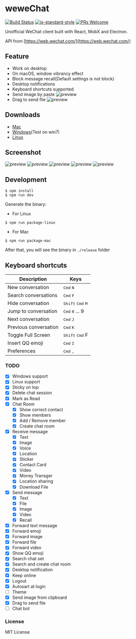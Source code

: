 # weweChat

[![Build Status](https://travis-ci.org/trazyn/weweChat.svg?branch=master)](https://travis-ci.org/trazyn/weweChat)
[![js-standard-style](https://img.shields.io/badge/code%20style-standard-brightgreen.svg)](http://standardjs.com)
[![PRs Welcome](https://img.shields.io/badge/PRs-Welcome-brightgreen.svg)](https://github.com/trazyn/weweChat/pulls)

Unofficial WeChat client built with React, MobX and Electron.

API from [https://web.wechat.com/](https://web.wechat.com/)

## Feature
- Work on desktop
- On macOS, window vibrancy effect
- Block message recall(Default settings is not block)
- Desktop notifications
- Keyboard shortcuts supported
- Send image by paste
  ![preview](https://raw.githubusercontent.com/trazyn/weweChat/master/screenshots/pasteconfirmation.png)
- Drag to send file
  ![preview](https://raw.githubusercontent.com/trazyn/weweChat/master/screenshots/dragdrop.png)

## Downloads
- [Mac](https://github.com/trazyn/weweChat/releases/download/1.0.0/wewechat-1.0.0-mac.dmg)
- [Windows](https://github.com/trazyn/weweChat/releases/download/1.0.0/wewechat-1.0.0-win-setup.exe)(Test on win7)
- [Linux](https://github.com/trazyn/weweChat/releases/download/1.0.0/wewechat-1.0.0-x86_64.AppImage)

## Screenshot
![preview](https://raw.githubusercontent.com/trazyn/weweChat/master/screenshots/0.png)
![preview](https://raw.githubusercontent.com/trazyn/weweChat/master/screenshots/1.png)
![preview](https://raw.githubusercontent.com/trazyn/weweChat/master/screenshots/2.png)
![preview](https://raw.githubusercontent.com/trazyn/weweChat/master/screenshots/3.png)
![preview](https://raw.githubusercontent.com/trazyn/weweChat/master/screenshots/4.png)

## Development
```
$ npm install
$ npm run dev
```

Generate the binary:
* For Linux
```
$ npm run package-linux
```
* For Mac
```
$ npm run package-mac
```
After that, you will see the binary in `./release` folder

## Keyboard shortcuts

Description            | Keys
-----------------------| -----------------------
New conversation       | <kbd>Cmd</kbd> <kbd>N</kbd>
Search conversations   | <kbd>Cmd</kbd> <kbd>F</kbd>
Hide conversation      | <kbd>Shift</kbd> <kbd>Cmd</kbd> <kbd>M</kbd>
Jump to conversation   | <kbd>Cmd</kbd> <kbd>0</kbd> ... <kdb>9</kdb>
Next conversation      | <kbd>Cmd</kbd> <kbd>J</kbd>
Previous conversation  | <kbd>Cmd</kbd> <kbd>K</kbd>
Toggle Full Screen     | <kbd>Shift</kbd> <kbd>Cmd</kbd> <kdb>F</kdb>
Insert QQ emoji        | <kbd>Cmd</kbd> <kbd>I</kbd>
Preferences            | <kbd>Cmd</kbd> <kbd>,</kbd>

### TODO
- [x] Windows support
- [x] Linux support
- [x] Sticky on top
- [x] Delete chat session
- [x] Mark as Read
- [x] Chat Room
  - [x] Show correct contact
  - [x] Show members
  - [x] Add / Remove member
  - [x] Create chat room
- [x] Receive message
  - [x] Text
  - [x] Image
  - [x] Voice
  - [x] Location
  - [x] Sticker
  - [x] Contact Card
  - [x] Video
  - [x] Money Transger
  - [x] Location sharing
  - [x] Download File
- [x] Send message
  - [x] Text
  - [x] File
  - [x] Image
  - [x] Video
  - [x] Recall
- [x] Forward text message
- [x] Forward emoji
- [x] Forward image
- [x] Forward file
- [x] Forward video
- [x] Show QQ emoji
- [x] Search chat set
- [x] Search and create chat room
- [x] Desktop notification
- [x] Keep online
- [x] Logout
- [x] Autosart at login
- [ ] Theme
- [x] Send image from clipboard
- [x] Drag to send file
- [ ] Chat bot

### License
MIT License

